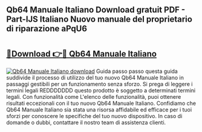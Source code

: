 ## Qb64 Manuale Italiano Download gratuit PDF - Part-IJS Italiano Nuovo manuale del proprietario di riparazione aPqU6

# <h2><a href="http://dfbcn2.blite.top/?on=Qb64+Manuale+Italiano">🔗Download 👉🔴 Qb64 Manuale Italiano</a></h2>

[![Qb64 Manuale Italiano download](https://i.imgur.com/lujVjoI.png)](http://dfbcn2.blite.top/?on=Qb64+Manuale+Italiano)
Guida passo passo questa guida suddivide il processo di utilizzo del tuo nuovo Qb64 Manuale Italiano in passaggi gestibili per un funzionamento senza sforzo. Si prega di leggere i termini legali REDDDDDDD questo prodotto è soggetto a determinati termini legali. Con funzionalità come L'elenco delle funzionalità, puoi ottenere risultati eccezionali con il tuo nuovo Qb64 Manuale Italiano. Confidiamo che Qb64 Manuale Italiano sia stata una risorsa affidabile ed efficace per i tuoi sforzi per conoscere le specifiche del tuo nuovo dispositivo. In caso di domande o dubbi, contattare il nostro team di assistenza clienti.
